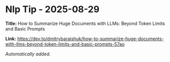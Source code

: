 # Nlp Tip - 2025-08-29

**Title:** How to Summarize Huge Documents with LLMs: Beyond Token Limits and Basic Prompts

**Link:** https://dev.to/dmitrybaraishuk/how-to-summarize-huge-documents-with-llms-beyond-token-limits-and-basic-prompts-57ao

_Automatically added._
